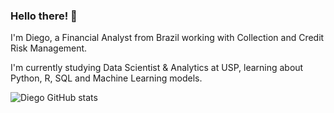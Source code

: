 ### Hello there! 👋

I'm Diego, a Financial Analyst from Brazil working with Collection and Credit Risk Management.

I'm currently studying Data Scientist & Analytics at USP, learning about Python, R, SQL and Machine Learning models.

![Diego GitHub stats](https://github-readme-stats.vercel.app/api?username=diegofelinto&show_icons=true&theme=radical)
